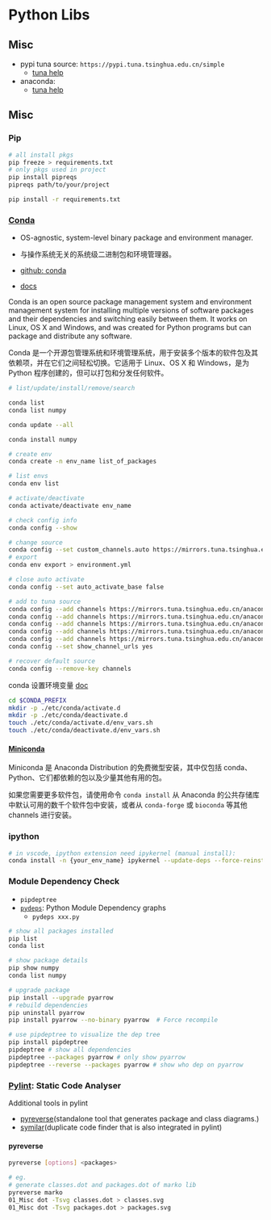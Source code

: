 # Python Libs

## Misc

- pypi tuna source: `https://pypi.tuna.tsinghua.edu.cn/simple`
  - [tuna help](https://mirrors.tuna.tsinghua.edu.cn/help/pypi/)
- anaconda:
  - [tuna help](https://mirrors.tuna.tsinghua.edu.cn/help/anaconda/)

## Misc

### Pip

```bash
# all install pkgs
pip freeze > requirements.txt
# only pkgs used in project
pip install pipreqs
pipreqs path/to/your/project

pip install -r requirements.txt
```

### [Conda](https://anaconda.org/anaconda/conda)

- OS-agnostic, system-level binary package and environment manager.
- 与操作系统无关的系统级二进制包和环境管理器。

- [github: conda](https://github.com/conda/conda)
- [docs](https://docs.conda.io/en/latest/)

Conda is an open source package management system and environment management system for installing multiple versions of software packages and their dependencies and switching easily between them. It works on Linux, OS X and Windows, and was created for Python programs but can package and distribute any software.

Conda 是一个开源包管理系统和环境管理系统，用于安装多个版本的软件包及其依赖项，并在它们之间轻松切换。它适用于 Linux、OS X 和 Windows，是为 Python 程序创建的，但可以打包和分发任何软件。

```bash
# list/update/install/remove/search

conda list
conda list numpy

conda update --all

conda install numpy

# create env
conda create -n env_name list_of_packages

# list envs
conda env list

# activate/deactivate
conda activate/deactivate env_name

# check config info
conda config --show

# change source
conda config --set custom_channels.auto https://mirrors.tuna.tsinghua.edu.cn/anaconda/cloud/
# export
conda env export > environment.yml

# close auto activate
conda config --set auto_activate_base false
```

```bash
# add to tuna source
conda config --add channels https://mirrors.tuna.tsinghua.edu.cn/anaconda/cloud/msys2/
conda config --add channels https://mirrors.tuna.tsinghua.edu.cn/anaconda/cloud/conda-forge
conda config --add channels https://mirrors.tuna.tsinghua.edu.cn/anaconda/pkgs/free/
conda config --add channels https://mirrors.tuna.tsinghua.edu.cn/anaconda/cloud/pytorch/
conda config --add channels https://mirrors.tuna.tsinghua.edu.cn/anaconda/pkgs/main/
conda config --set show_channel_urls yes

# recover default source
conda config --remove-key channels
```

conda 设置环境变量 [doc](https://docs.conda.io/projects/conda/en/latest/user-guide/tasks/manage-environments.html#saving-environment-variables)

```bash
cd $CONDA_PREFIX
mkdir -p ./etc/conda/activate.d
mkdir -p ./etc/conda/deactivate.d
touch ./etc/conda/activate.d/env_vars.sh
touch ./etc/conda/deactivate.d/env_vars.sh
```

#### [Miniconda](https://docs.anaconda.com/miniconda/)

Miniconda 是 Anaconda Distribution 的免费微型安装，其中仅包括 conda、Python、它们都依赖的包以及少量其他有用的包。

如果您需要更多软件包，请使用命令 `conda install` 从 Anaconda 的公共存储库中默认可用的数千个软件包中安装，或者从 `conda-forge` 或 `bioconda` 等其他 channels 进行安装。

### ipython

```bash
# in vscode, ipython extension need ipykernel (manual install):
conda install -n {your_env_name} ipykernel --update-deps --force-reinstall
```

### Module Dependency Check

- `pipdeptree`
- [`pydeps`](https://github.com/thebjorn/pydeps): Python Module Dependency graphs
  - `pydeps xxx.py`

```bash
# show all packages installed
pip list
conda list

# show package details
pip show numpy
conda list numpy

# upgrade package
pip install --upgrade pyarrow
# rebuild dependencies
pip uninstall pyarrow
pip install pyarrow --no-binary pyarrow  # Force recompile

# use pipdeptree to visualize the dep tree
pip install pipdeptree
pipdeptree # show all dependencies
pipdeptree --packages pyarrow # only show pyarrow
pipdeptree --reverse --packages pyarrow # show who dep on pyarrow


```

### [Pylint](https://pylint.pycqa.org/en/latest/index.html): Static Code Analyser

Additional tools in pylint

- [pyreverse](https://pylint.readthedocs.io/en/latest/additional_tools/pyreverse/index.html)(standalone tool that generates package and class diagrams.)
- [symilar](https://pylint.readthedocs.io/en/latest/additional_tools/symilar/index.html)(duplicate code finder that is also integrated in pylint)

#### pyreverse

```bash
pyreverse [options] <packages>

# eg.
# generate classes.dot and packages.dot of marko lib
pyreverse marko 
01_Misc dot -Tsvg classes.dot > classes.svg
01_Misc dot -Tsvg packages.dot > packages.svg
```
